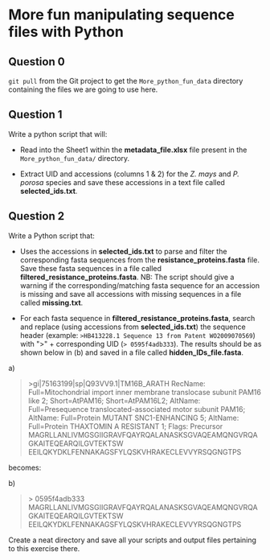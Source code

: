 # More fun manipulating sequence files with Python

## Question 0
`git pull` from the Git project to get the `More_python_fun_data` directory containing the files we are going to use here.

## Question 1
Write a python script that will:

* Read into the Sheet1 within the **metadata_file.xlsx** file present in the `More_python_fun_data/` directory.

* Extract UID and accessions (columns 1 & 2) for the *Z. mays* and *P. porosa* species and save these accessions in a text file called **selected_ids.txt**.
  
## Question 2
Write a Python script that:

* Uses the accessions in **selected_ids.txt** to parse and filter the corresponding fasta sequences from the **resistance_proteins.fasta** file. Save these fasta sequences in a file called **filtered_resistance_proteins.fasta**.
NB: The script should give a warning if the corresponding/matching fasta sequence for an accession is missing and save all accessions with missing sequences in a file called **missing.txt**.

* For each fasta sequence in **filtered_resistance_proteins.fasta**, search and replace (using accessions from **selected_ids.txt**) the sequence header (example: `>HB413228.1 Sequence 13 from Patent WO2009070569`) with ">" + corresponding UID (`> 0595f4adb333`). The results should be as shown below in (b) and saved in a file called **hidden_IDs_file.fasta**.

a)
> \>gi|75163199|sp|Q93VV9.1|TM16B_ARATH RecName: Full=Mitochondrial import inner membrane translocase subunit PAM16 like 2; Short=AtPAM16; Short=AtPAM16L2; AltName: Full=Presequence translocated-associated motor subunit PAM16; AltName: Full=Protein MUTANT SNC1-ENHANCING 5; AltName: Full=Protein THAXTOMIN A RESISTANT 1; Flags: Precursor
> MAGRLLANLIVMGSGIIGRAVFQAYRQALANASKSGVAQEAMQNGVRQAGKAITEQEARQILGVTEKTSW
> EEILQKYDKLFENNAKAGSFYLQSKVHRAKECLEVVYRSQGNGTPS

becomes:

b)
> \> 0595f4adb333
> MAGRLLANLIVMGSGIIGRAVFQAYRQALANASKSGVAQEAMQNGVRQAGKAITEQEARQILGVTEKTSW
> EEILQKYDKLFENNAKAGSFYLQSKVHRAKECLEVVYRSQGNGTPS

Create a neat directory and save all your scripts and output files pertaining to this exercise there. 
